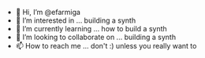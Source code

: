 - 👋 Hi, I’m @efarmiga
- 👀 I’m interested in ... building a synth
- 🌱 I’m currently learning ... how to build a synth
- 💞️ I’m looking to collaborate on ... building a synth
- 📫 How to reach me ... don't :) unless you really want to

<!---
efarmiga/efarmiga is a ✨ special ✨ repository because its `README.md` (this file) appears on your GitHub profile.
You can click the Preview link to take a look at your changes.
--->
